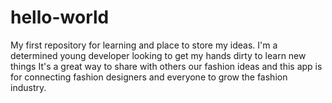 # hello-world
My first repository for learning and place to store my ideas. 
I'm a determined young developer looking to get my hands dirty to learn new things
It's a great way to share with others our fashion ideas and this app is for connecting fashion designers and everyone to grow the fashion industry.
